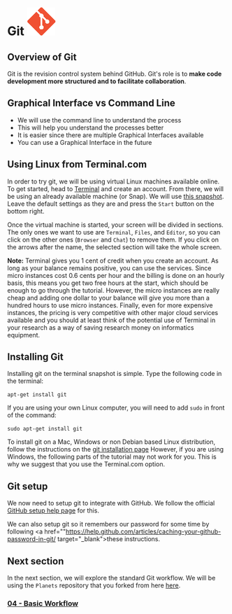 # Git ![octocat](../images/git_logo.png)

## Overview of Git

Git is the revision control system behind GitHub. Git's role is to **make code
development more structured and to facilitate collaboration**.

## Graphical Interface vs Command Line

- We will use the command line to understand the process
- This will help you understand the processes better
- It is easier since there are multiple Graphical Interfaces available
- You can use a Graphical Interface in the future

## Using Linux from Terminal.com

In order to try git, we will be using virtual Linux machines available online.
To get started, head to
<a href="http://www.terminal.com" target="_blank">Terminal</a>
and create an account. From there, we will be using an already available
machine (or Snap). We will use
<a href="https://www.terminal.com/snapshot/987f8d702dc0a6e8158b48ccd3dec24f819a7ccb2756c396ef1fd7f5b34b7980" target="_blank">this snapshot</a>.
Leave the default settings as they are and press the `Start` button on the
bottom right.

Once the virtual machine is started, your screen will be divided in sections.
The only ones we want to use are `Terminal`, `Files`, and `Editor`, so you can
click on the other ones (`Browser` and `Chat`) to remove them. If you click on
the arrows after the name, the selected section will take the whole screen.

**Note:** Terminal gives you 1 cent of credit when you create an account. As
long as your balance remains positive, you can use the services. Since micro
instances cost 0.6 cents per hour and the billing is done on an hourly basis,
this means you get two free hours at the start, which should be enough to go
through the tutorial. However, the micro instances are really cheap and adding
one dollar to your balance will give you more than a hundred hours to use micro
instances. Finally, even for more expensive instances, the pricing is very
competitive with other major cloud services available and you should at least
think of the potential use of Terminal in your research as a way of saving
research money on informatics equipment.

## Installing Git

Installing git on the terminal snapshot is simple. Type the following code in
the terminal:

```
apt-get install git
```

If you are using your own Linux computer, you will need to add `sudo` in front
of the command:

```
sudo apt-get install git
```

To install git on a Mac, Windows or non Debian based Linux distribution, follow
the instructions on the
[git installation page](https://git-scm.com/book/en/v2/Getting-Started-Installing-Git)
However, if you are using Windows, the following parts of the tutorial may not
work for you. This is why we suggest that you use the Terminal.com option.

## Git setup

We now need to setup git to integrate with GitHub. We follow the official
<a href="https://help.github.com/articles/set-up-git/"
target="_blank">GitHub setup help page</a>
for this.

We can also setup git so it remembers our password for some time by following
<a href=""https://help.github.com/articles/caching-your-github-password-in-git/
target="_blank">these instructions</a>.

## Next section
In the next section, we will explore the standard Git workflow. We will be
using the `Planets` repository that you forked from here
<a href="http://github.com/enormandeau/planets"
target="_blank">here</a>.

### [04 - Basic Workflow](04_basic_workflow.md)

